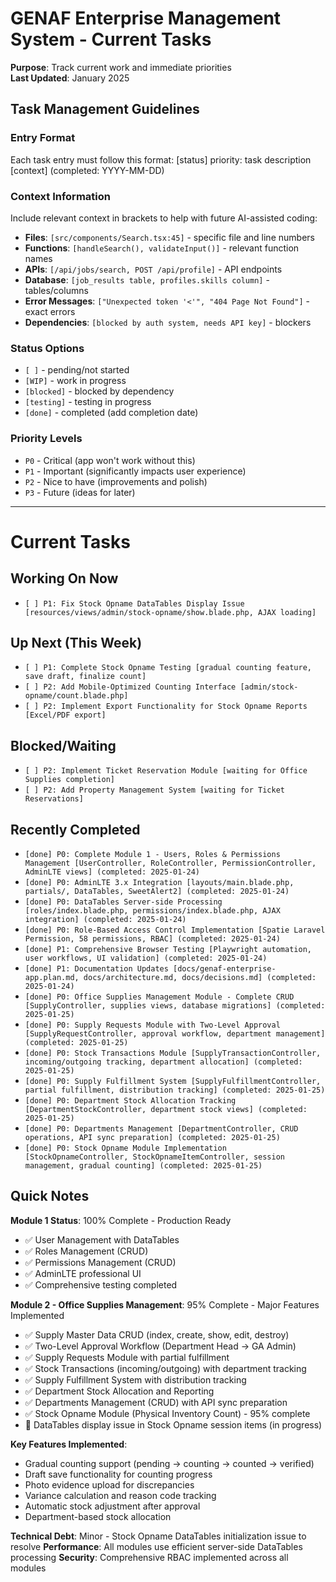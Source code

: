 # GENAF Enterprise Management System - Current Tasks

**Purpose**: Track current work and immediate priorities  
**Last Updated**: January 2025

## Task Management Guidelines

### Entry Format

Each task entry must follow this format:
[status] priority: task description [context] (completed: YYYY-MM-DD)

### Context Information

Include relevant context in brackets to help with future AI-assisted coding:

-   **Files**: `[src/components/Search.tsx:45]` - specific file and line numbers
-   **Functions**: `[handleSearch(), validateInput()]` - relevant function names
-   **APIs**: `[/api/jobs/search, POST /api/profile]` - API endpoints
-   **Database**: `[job_results table, profiles.skills column]` - tables/columns
-   **Error Messages**: `["Unexpected token '<'", "404 Page Not Found"]` - exact errors
-   **Dependencies**: `[blocked by auth system, needs API key]` - blockers

### Status Options

-   `[ ]` - pending/not started
-   `[WIP]` - work in progress
-   `[blocked]` - blocked by dependency
-   `[testing]` - testing in progress
-   `[done]` - completed (add completion date)

### Priority Levels

-   `P0` - Critical (app won't work without this)
-   `P1` - Important (significantly impacts user experience)
-   `P2` - Nice to have (improvements and polish)
-   `P3` - Future (ideas for later)

---

# Current Tasks

## Working On Now

-   `[ ] P1: Fix Stock Opname DataTables Display Issue [resources/views/admin/stock-opname/show.blade.php, AJAX loading]`

## Up Next (This Week)

-   `[ ] P1: Complete Stock Opname Testing [gradual counting feature, save draft, finalize count]`
-   `[ ] P2: Add Mobile-Optimized Counting Interface [admin/stock-opname/count.blade.php]`
-   `[ ] P2: Implement Export Functionality for Stock Opname Reports [Excel/PDF export]`

## Blocked/Waiting

-   `[ ] P2: Implement Ticket Reservation Module [waiting for Office Supplies completion]`
-   `[ ] P2: Add Property Management System [waiting for Ticket Reservations]`

## Recently Completed

-   `[done] P0: Complete Module 1 - Users, Roles & Permissions Management [UserController, RoleController, PermissionController, AdminLTE views] (completed: 2025-01-24)`
-   `[done] P0: AdminLTE 3.x Integration [layouts/main.blade.php, partials/, DataTables, SweetAlert2] (completed: 2025-01-24)`
-   `[done] P0: DataTables Server-side Processing [roles/index.blade.php, permissions/index.blade.php, AJAX integration] (completed: 2025-01-24)`
-   `[done] P0: Role-Based Access Control Implementation [Spatie Laravel Permission, 58 permissions, RBAC] (completed: 2025-01-24)`
-   `[done] P1: Comprehensive Browser Testing [Playwright automation, user workflows, UI validation] (completed: 2025-01-24)`
-   `[done] P1: Documentation Updates [docs/genaf-enterprise-app.plan.md, docs/architecture.md, docs/decisions.md] (completed: 2025-01-24)`
-   `[done] P0: Office Supplies Management Module - Complete CRUD [SupplyController, supplies views, database migrations] (completed: 2025-01-25)`
-   `[done] P0: Supply Requests Module with Two-Level Approval [SupplyRequestController, approval workflow, department management] (completed: 2025-01-25)`
-   `[done] P0: Stock Transactions Module [SupplyTransactionController, incoming/outgoing tracking, department allocation] (completed: 2025-01-25)`
-   `[done] P0: Supply Fulfillment System [SupplyFulfillmentController, partial fulfillment, distribution tracking] (completed: 2025-01-25)`
-   `[done] P0: Department Stock Allocation Tracking [DepartmentStockController, department stock views] (completed: 2025-01-25)`
-   `[done] P0: Departments Management [DepartmentController, CRUD operations, API sync preparation] (completed: 2025-01-25)`
-   `[done] P0: Stock Opname Module Implementation [StockOpnameController, StockOpnameItemController, session management, gradual counting] (completed: 2025-01-25)`

## Quick Notes

**Module 1 Status**: 100% Complete - Production Ready

-   ✅ User Management with DataTables
-   ✅ Roles Management (CRUD)
-   ✅ Permissions Management (CRUD)
-   ✅ AdminLTE professional UI
-   ✅ Comprehensive testing completed

**Module 2 - Office Supplies Management**: 95% Complete - Major Features Implemented

-   ✅ Supply Master Data CRUD (index, create, show, edit, destroy)
-   ✅ Two-Level Approval Workflow (Department Head → GA Admin)
-   ✅ Supply Requests Module with partial fulfillment
-   ✅ Stock Transactions (incoming/outgoing) with department tracking
-   ✅ Supply Fulfillment System with distribution tracking
-   ✅ Department Stock Allocation and Reporting
-   ✅ Departments Management (CRUD) with API sync preparation
-   ✅ Stock Opname Module (Physical Inventory Count) - 95% complete
-   🔄 DataTables display issue in Stock Opname session items (in progress)

**Key Features Implemented**:

-   Gradual counting support (pending → counting → counted → verified)
-   Draft save functionality for counting progress
-   Photo evidence upload for discrepancies
-   Variance calculation and reason code tracking
-   Automatic stock adjustment after approval
-   Department-based stock allocation

**Technical Debt**: Minor - Stock Opname DataTables initialization issue to resolve
**Performance**: All modules use efficient server-side DataTables processing
**Security**: Comprehensive RBAC implemented across all modules

